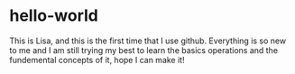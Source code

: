 # hello-world
This is Lisa, and this is the first time that I use github. Everything is so new to me and I am still trying my best to learn the basics operations and the fundemental concepts of it, hope I can make it!
